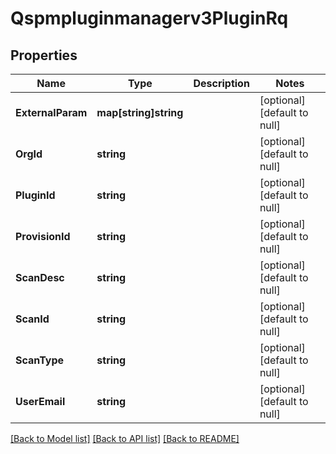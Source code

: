 # Qspmpluginmanagerv3PluginRq

## Properties
Name | Type | Description | Notes
------------ | ------------- | ------------- | -------------
**ExternalParam** | **map[string]string** |  | [optional] [default to null]
**OrgId** | **string** |  | [optional] [default to null]
**PluginId** | **string** |  | [optional] [default to null]
**ProvisionId** | **string** |  | [optional] [default to null]
**ScanDesc** | **string** |  | [optional] [default to null]
**ScanId** | **string** |  | [optional] [default to null]
**ScanType** | **string** |  | [optional] [default to null]
**UserEmail** | **string** |  | [optional] [default to null]

[[Back to Model list]](../README.md#documentation-for-models) [[Back to API list]](../README.md#documentation-for-api-endpoints) [[Back to README]](../README.md)

